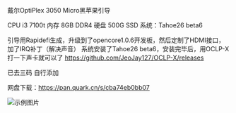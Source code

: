 戴尔OptiPlex 3050 Micro黑苹果引导

CPU i3 7100t 
内存 8GB DDR4
硬盘 500G SSD
系统：Tahoe26 beta6


引导用Rapidefi生成，升级到了opencore1.0.6开发板，然后定制了HDMI接口，加了IRQ补丁（解决声音）
系统安装了Tahoe26 beta6，安装完毕后，用OCLP-X打一下声卡就可以了 
https://github.com/JeoJay127/OCLP-X/releases

已去三码 自行添加

网盘下载：https://pan.quark.cn/s/cba74eb0bb07

![示例图片](/2025-08-19.png)
